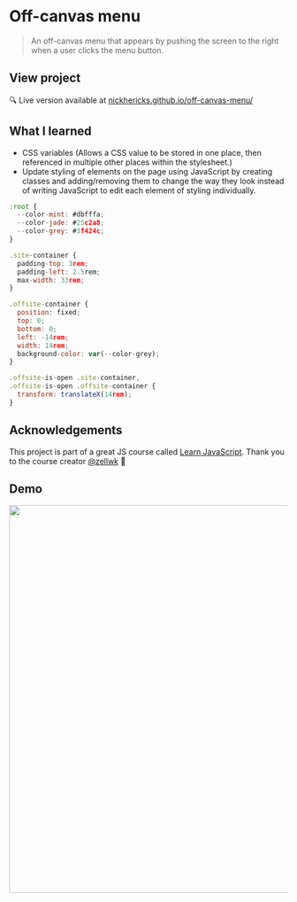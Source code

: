 # Off-canvas menu
> An off-canvas menu that appears by pushing the screen to the right when a user clicks the menu button.

## View project
 :mag: Live version available at [nickhericks.github.io/off-canvas-menu/](https://nickhericks.github.io/off-canvas-menu/)

## What I learned
- CSS variables (Allows a CSS value to be stored in one place, then referenced in multiple other places within the stylesheet.)
- Update styling of elements on the page using JavaScript by creating classes and adding/removing them to change the way they look instead of writing JavaScript to edit each element of styling individually.

```JavaScript
:root {
  --color-mint: #dbfffa;
  --color-jade: #25c2a8;
  --color-grey: #3f424c;
}

.site-container {
  padding-top: 3rem;
  padding-left: 2.5rem;
  max-width: 33rem;
}

.offsite-container {
  position: fixed;
  top: 0;
  bottom: 0;
  left: -14rem;
  width: 14rem;
  background-color: var(--color-grey);
}

.offsite-is-open .site-container,
.offsite-is-open .offsite-container {
  transform: translateX(14rem);
}
```

## Acknowledgements
This project is part of a great JS course called [Learn JavaScript](https://learnjavascript.today/). Thank you to the course creator [@zellwk](https://github.com/zellwk) :raised_hands:

## Demo
<img src="https://raw.githubusercontent.com/zellwk/jsf/master/images/components/off-canvas/01-complete.gif?token=ABx4QS21LnOFP5RS0Uc_IK7CkfPnwWLFks5cbaDCwA%3D%3D" width="700">

